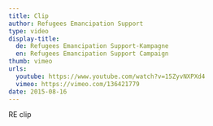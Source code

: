 ```yaml
---
title: Clip
author: Refugees Emancipation Support
type: video
display-title:
  de: Refugees Emancipation Support-Kampagne
  en: Refugees Emancipation Support Campaign
thumb: vimeo
urls:
  youtube: https://www.youtube.com/watch?v=15ZyvNXPXd4
  vimeo: https://vimeo.com/136421779
date: 2015-08-16
---
```

RE clip
